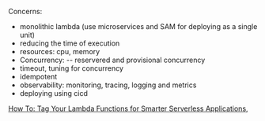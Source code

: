 Concerns:
- monolithic lambda (use microservices and SAM for deploying as a single unit)
- reducing the time of execution
- resources: cpu, memory
- Concurrency:
-- reservered and provisional concurrency
- timeout, tuning for concurrency 
- idempotent 
- observability: monitoring, tracing, logging and metrics
- deploying using cicd

[How To: Tag Your Lambda Functions for Smarter Serverless Applications](https://www.jeremydaly.com/how-to-tag-your-lambda-functions-for-smarter-serverless-applications/), 
